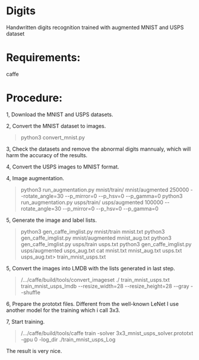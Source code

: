 # Digits
Handwritten digits recognition trained with augmented MNIST and USPS dataset
# Requirements:
caffe
# Procedure:
1, Download the MNIST and USPS datasets.

2, Convert the MNIST dataset to images.
  > python3 convert_mnist.py
  
3, Check the datasets and remove the abnormal digits mannualy, which will harm the accuracy of the results.

4, Convert the USPS images to MNIST format.
  >
4, Image augmentation.
  > python3 run_augmentation.py mnist/train/ mnist/augmented 250000 --rotate_angle=30 --p_mirror=0 --p_hsv=0 --p_gamma=0
  > python3 run_augmentation.py usps/train/ usps/augmented 100000 --rotate_angle=30 --p_mirror=0 --p_hsv=0 --p_gamma=0 
  
5, Generate the image and label lists.
  > python3 gen_caffe_imglist.py mnist/train mnist.txt
  > python3 gen_caffe_imglist.py mnist/augmented mnist_aug.txt
  > python3 gen_caffe_imglist.py usps/train usps.txt
  > python3 gen_caffe_imglist.py usps/augmented usps_aug.txt
  > cat mnist.txt mnist_aug.txt usps.txt usps_aug.txt> train_mnist_usps.txt
  
5, Convert the images into LMDB with the lists generated in last step.
  > /.../caffe/build/tools/convert_imageset ./ train_mnist_usps.txt train_mnist_usps_lmdb --resize_width=28 --resize_height=28 --gray --shuffle
  
6, Prepare the prototxt files. Different from the well-known LeNet I use another model for the training which i call 3x3.

7, Start training.
  > /.../caffe/build/tools/caffe train -solver 3x3_mnist_usps_solver.prototxt -gpu 0 -log_dir ./train_mnist_usps_Log

The result is very nice.
